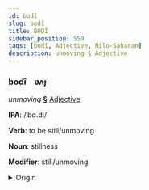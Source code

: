 ```yaml
---
id: bodî
slug: bodî
title: BODÎ
sidebar_position: 559
tags: [bodî, Adjective, Nilo-Saharan]
description: unmoving § Adjective
---
```


### bodî&emsp;<span kind="abugida">ʋʌɟ</span>

*unmoving* **§** [Adjective](../../tags/Adjective)

**IPA**: /ˈbɑ.di/

**Verb**: to be still/unmoving

**Noun**: stillness

**Modifier**: still/unmoving

<details>
    <summary>Origin</summary>
    Luo podi /pa.di/<br/>
    <em>Nilo-Saharan Language Family</em>
</details>